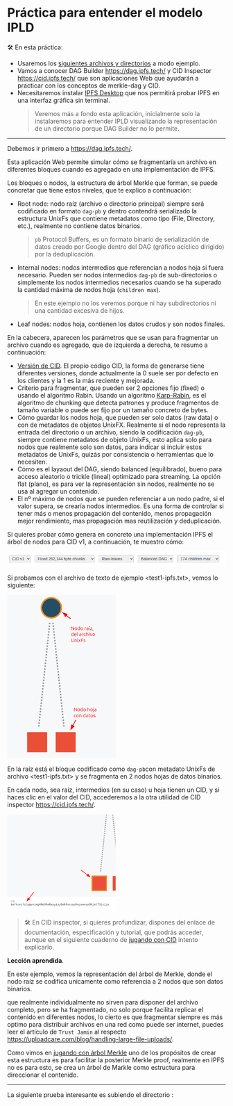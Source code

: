 # Práctica para entender el modelo IPLD

🛠️ En esta práctica:

* Usaremos los [siguientes archivos y directorios](./assets/ejemplo.zip) a modo ejemplo.
* Vamos a conocer DAG Builder <https://dag.ipfs.tech/> y CID Inspector <https://cid.ipfs.tech/> que son aplicaciones Web que ayudarán a practicar con los conceptos de merkle-dag y CID.
* Necesitaremos instalar [IPFS Desktop](https://docs.ipfs.tech/install/ipfs-desktop/) que nos permitirá probar IPFS en una interfaz gráfica sin terminal.
  > Veremos más a fondo esta aplicación, inicialmente solo la instalaremos para entender IPLD visualizando la representación de un directorio porque DAG Builder no lo permite.

---

Debemos ir primero a <https://dag.ipfs.tech/>.

Esta aplicación Web permite simular cómo se fragmentaría un archivo en diferentes bloques cuando es agregado en una implementación de IPFS.

Los bloques o nodos, la estructura de árbol Merkle que forman, se puede concretar que tiene estos niveles, que te explico a continuación:

* Root node: nodo raíz (archivo o directorio principal) siempre será codificado en formato `dag-pb` y dentro contendrá serializado la estructura UnixFs que contiene metadatos como tipo (File, Directory, etc.), realmente no contiene datos binarios.

  > `pb` Protocol Buffers, es un formato binario de serialización de datos creado por Google dentro del DAG (gráfico acíclico dirigido) por la deduplicación.

* Internal nodes: nodos intermedios que referencian a nodos hoja si fuera necesario. Pueden ser nodos intermedios `dag-pb` de sub-directorios o simplemente los nodos intermedios necesarios cuando se ha superado la cantidad máxima de nodos hoja (`children max`).

  > En este ejemplo no los veremos porque ni hay subdirectorios ni una cantidad excesiva de hijos.

* Leaf nodes: nodos hoja, contienen los datos crudos y son nodos finales.

En la cabecera, aparecen los parámetros que se usan para fragmentar un archivo cuando es agregado, que de izquierda a derecha, te resumo a continuación:

* [Versión de CID](https://docs.ipfs.tech/concepts/content-addressing/#cid-versions). El propio código CID, la forma de generarse tiene diferentes versiones, donde actualmente la 0 suele ser por defecto en los clientes y la 1 es la más reciente y mejorada.
* Criterio para fragmentar, que pueden ser 2 opciones fijo (fixed) o usando el algoritmo Rabin. Usando un algoritmo [Karp-Rabin](https://es.wikipedia.org/wiki/Algoritmo_Karp-Rabin?utm_source=chatgpt.com), es el algoritmo de chunking que detecta patrones y produce fragmentos de tamaño variable o puede ser fijo por un tamaño concreto de bytes.
* Cómo guardar los nodos hoja, que pueden ser solo datos (raw data) o con de metadatos de objetos UnixFX. Realmente si el nodo representa la entrada del directorio o un archivo, siendo la codificación `dag-pb`, siempre contiene metadatos de objeto UnixFs, esto aplica solo para nodos que realmente solo son datos, para indicar si incluir estos metadatos de UnixFs, quizás por consistencia o herramientas que lo necesiten.
* Cómo es el layaout del DAG, siendo balanced (equilibrado), bueno para acceso aleatorio o trickle (lineal) optimizado para streaming. La opción flat (plano), es para ver la representación sin nodos, realmente no se usa al agregar un contenido.
* El nº máximo de nodos que se pueden referenciar a un nodo padre, si el valor supera, se crearía nodos intermedios. Es una forma de controlar si tener más o menos propagación del contenido, menos propagación mejor rendimiento, mas propagación mas reutilización y deduplicación.

Si quieres probar cómo genera en concreto una implementación IPFS el árbol de nodos para CID v1, a continuación, te muestro cómo:

<img src="./assets/DAGBuilder-pract-IPLD-1.png" alt="param" width="600">

Si probamos con el archivo de texto de ejemplo <test1-ipfs.txt>, vemos lo siguiente:

<img src="./assets/DAGBuilder-pract-IPLD-2.png" alt="param" width="250">

En la raíz está el bloque codificado como `dag-pb`con metadato UnixFs de archivo <test1-ipfs.txt> y se fragmenta en 2 nodos hojas de datos binarios. 

En cada nodo, sea raíz, intermedios (en su caso) u hoja tienen un CID, y si haces clic en el valor del CID, accederemos a la otra utilidad de CID inspector <https://cid.ipfs.tech/>.

<img src="./assets/DAGBuilder-pract-IPLD-3.png" alt="param" width="250">

> 🛠️ En CID inspector, si quieres profundizar, dispones del enlace de documentación, especificación y tutorial, que podrás acceder, aunque en el siguiente cuaderno de [jugando con CID](./cid-playground.ipynb) intento explicarlo.

**Lección aprendida**.

En este ejemplo, vemos la representación del árbol de Merkle, donde el nodo raíz se codifica unicamente  como referencia a 2 nodos que son datos binarios.

 que realmente individualmente no sirven para disponer del archivo completo, pero se ha fragmentado, no solo porque facilita replicar el contenido en diferentes nodos, lo cierto es que fragmentar siempre es más optimo para distribuir archivos en una red como puede ser internet, puedes leer el artículo de `Trust Jamin` al respecto <https://uploadcare.com/blog/handling-large-file-uploads/>.

Como vimos en [jugando con árbol Merkle](../_misc/merkle_playground.ipynb) uno de los propósitos de crear esta estructura es para facilitar la posterior Merkle proof, realmente en IPFS no es para esto, se crea un árbol de Markle como estructura para direccionar el contenido.

---

La siguiente prueba interesante es subiendo el directorio <test-directorio-ipfs>: